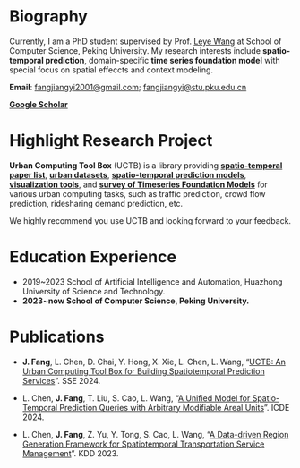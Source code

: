 # Biography
Currently, I am a PhD student supervised by Prof. [Leye Wang](https://wangleye.github.io/) at School of Computer Science, Peking University. My research interests include **spatio-temporal prediction**, domain-specific **time series foundation model** with special focus on spatial effeccts and context modeling.

**Email**: fangjiangyi2001@gmail.com; fangjiangyi@stu.pku.edu.cn

**[Google Scholar](https://scholar.google.com/citations?user=7XOy-jkAAAAJ&hl=en&oi=ao)**


# Highlight Research Project

**Urban Computing Tool Box** (UCTB) is a library providing [**spatio-temporal paper list**](https://github.com/uctb/ST-Paper), [**urban datasets**](https://github.com/uctb/Urban-Dataset), [**spatio-temporal prediction models**](https://github.com/uctb/UCTB), [**visualization tools**](https://github.com/uctb/visualization-tool), and [**survey of Timeseries Foundation Models**](https://github.com/uctb/TSFM) for various urban computing tasks, such as traffic prediction, crowd flow prediction, ridesharing demand prediction, etc.

We highly recommend you use UCTB and looking forward to your feedback.

# Education Experience

- 2019~2023 School of Artificial Intelligence and Automation, Huazhong University of Science and Technology.
- **2023~now School of Computer Science, Peking University.**

# Publications

+ **J. Fang**, L. Chen, D. Chai, Y. Hong, X. Xie, L. Chen, L. Wang, “[UCTB: An Urban Computing Tool Box for Building Spatiotemporal Prediction Services](https://ieeexplore.ieee.org/abstract/document/10664322/)”. SSE 2024.

+ L. Chen, **J. Fang**, T. Liu, S. Cao, L. Wang, “[A Unified Model for Spatio-Temporal Prediction Queries with Arbitrary Modifiable Areal Units](https://arxiv.org/abs/2403.07022)”. ICDE 2024.

+ L. Chen, **J. Fang**, Z. Yu, Y. Tong, S. Cao, L. Wang, “[A Data-driven Region Generation Framework for Spatiotemporal Transportation Service Management](https://arxiv.org/abs/2306.02806)”. KDD 2023. 